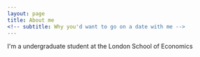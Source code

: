```yaml
---
layout: page
title: About me
<!-- subtitle: Why you'd want to go on a date with me -->
---
```


I'm a undergraduate student at the London School of Economics
